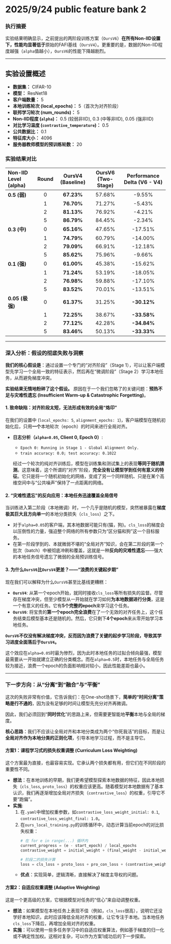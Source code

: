 # 2025/9/24 public feature bank 2

### 执行摘要

实验结果明确显示，之前提出的两阶段训练方案（`OursV6`）**在所有Non-IID设置下，性能均显著低于**原始的FAFI基线（`OursV4`）。更重要的是，数据的Non-IID程度越强（`alpha`值越小），`OursV6`的性能下降越剧烈。

---

## **实验设置概述**

*   **数据集：** CIFAR-10
*   **模型：** ResNet18
*   **客户端数量：** 5
*   **本地训练轮次 (local_epochs)：** 5（首次为对齐阶段）
*   **联邦学习轮次 (num_rounds)：** 5
*   **Non-IID程度 (`alpha`)：** 0.5 (较弱非IID), 0.3 (中等非IID), 0.05 (强非IID)
*   **对比学习温度 (`contrastive_temperature`)：** 0.5
*   **公共数据比：** 0.1
*   **特征库大小：** 4096
*   **服务器教师模型的预训练轮数：** 20

### 实验结果对比

| Non-IID Level (alpha) | Round | **OursV4** (Baseline) | **OursV6** (Two-Stage) | Performance Delta (V6 - V4) |
| :--- | :---: | :---: | :---: | :---: |
| **0.5 (弱)** | 0 | **67.23%** | 57.68% | -9.55% |
| | 1 | **76.70%** | 71.27% | -5.43% |
| | 2 | **81.13%** | 76.92% | -4.21% |
| | 5 | **86.79%** | 84.45% | -2.34% |
| **0.3 (中)** | 0 | **65.16%** | 47.65% | -17.51% |
| | 1 | **74.79%** | 60.79% | -14.00% |
| | 2 | **79.09%** | 66.91% | -12.18% |
| | 5 | **85.62%** | 75.96% | -9.66% |
| **0.1 (强)** | 0 | **61.00%** | 45.38% | -15.62% |
| | 1 | **71.24%** | 53.19% | -18.05% |
| | 2 | **76.98%** | 59.88% | -17.10% |
| | 5 | **83.52%** | 70.01% | -13.51% |
| **0.05 (极强)** | 0 | **61.37%** | 31.25% | **-30.12%** |
| | 1 | **72.25%** | 38.67% | **-33.58%** |
| | 2 | **77.12%** | 42.28% | **-34.84%** |
| | 5 | **83.46%** | 50.13% | **-33.33%** |

---

### 深入分析：假设的彻底失败与洞察

**我们的核心假设是**：通过设置一个专门的“对齐阶段”（Stage 1），可以让客户端模型先学习一个全局一致的特征表示，然后再在“微调阶段”（Stage 2）学习本地任务，从而避免梯度冲突。

**实验结果无情地粉碎了这个假设。** 原因在于一个我们忽略了的关键问题：**预热不足与灾难性遗忘 (Insufficient Warm-up & Catastrophic Forgetting)**。

#### 1. 致命缺陷：对齐阶段太短，无法形成有效的全局“烙印”

在我们的设置中 (`local_epochs: 5`, `alignment_epochs: 1`)，客户端模型在随机初始化后，只用**一个**本地轮次（epoch）的时间来进行全局对齐。

*   **日志分析（`alpha=0.05`, Client 0, Epoch 0）**:
    *   `Epoch 0: Running in Stage 1 - Global Alignment Only.`
    *   `train accuracy: 0.0; test accuracy: 0.1022`

    经过一个轮次的纯对齐训练后，模型在训练集和测试集上的表现**等同于随机猜测**。这意味着，这个所谓的“对齐”阶段，**完全没有让模型学到任何有意义的特征**。它只是将一个随机初始化的网络，变成了另一个同样随机、只是在某个高维空间中与“公共噪声”保持了一点距离的网络。

#### 2. “灾难性遗忘”的反向应用：本地任务迅速覆盖全局信号

当训练进入第二阶段（本地微调）时，一个几乎是随机的模型，突然被暴露在**梯度极其巨大且方向单一**的本地分类损失（`cls_loss`）之下。

*   对于`alpha=0.05`的客户端，其本地数据可能只有{猫，狗}。`cls_loss`的梯度会以压倒性的力量，强迫整个网络的所有参数只为“区分猫和狗”这一个目标服务。
*   在第一阶段学到的、本就微弱不堪的“全局对齐”知识，会在第二阶段的第一个批次（batch）中被彻底冲刷和覆盖，这就是一种**反向的灾难性遗忘**——强大的本地任务信号遗忘了微弱的全局预训练信号。

#### 3. 为什么`OursV6`比`OursV4`更差？——“浪费的关键起步期”

现在我们可以解释为什么`OursV6`甚至比基线更糟糕：

*   **`OursV4`**: 从第一个epoch开始，就同时接收`cls_loss`等所有损失的监督。尽管存在梯度冲突，但至少模型从一开始就在学习如何**为本地数据进行分类**，这是一个有意义的任务。它有**5个完整的epoch**来学习这个任务。
*   **`OursV6`**: 将宝贵的**第一个epoch完全浪费**在了一个无效的对齐任务上，这个任务结束后模型基本还是随机的。然后，它只剩下**4个epoch**来从零开始学习本地任务。

**`OursV6`不仅没有解决梯度冲突，反而因为浪费了关键的起步学习阶段，导致其学习进度全面落后于`OursV4`。**

这个效应在`alpha=0.05`时最为惨烈，因为此时本地任务的过拟合倾向最强，模型最需要从一开始就建立正确的分类概念。而在`alpha=0.5`时，本地任务与全局任务较为接近，浪费一个epoch的负面影响相对较小，因此性能差距也最小。

---

### 下一步方向：从“分离”到“融合”与“平衡”

这次的失败非常有价值，它告诉我们：在One-shot场景下，**简单的“时间分离”策略是行不通的**，因为没有足够的时间让模型先充分对齐再微调。

因此，我们必须回到“**同时优化**”的思路上来，但需要更智能地**平衡**本地与全局的梯度。

**核心思路**：我们不应该让全局对齐和本地分类成为两个“你死我活”的目标，而是让**全局对齐作为本地分类的正则化项**，引导本地学习过程，而不是主导它。

#### **方案1：课程学习式的损失权重调整 (Curriculum Loss Weighting)**

这个方案最为直接，也最容易实现。它承认两个损失都有用，但它们在不同阶段的重要性不同。

*   **想法**：在本地训练的早期，我们更希望模型探索本地数据的特征，因此本地损失（`cls_loss`, `proto_loss`）的权重应该更高。随着模型对本地数据有了基本认识，我们再逐渐增加全局对齐损失（`contrastive_loss`）的权重，引导它不要“跑偏”。
*   **实施**:
    1.  在`.yaml`中增加权重参数，如`contrastive_loss_weight_initial: 0.1`, `contrastive_loss_weight_final: 1.0`。
    2.  在`ours_local_training.py`的训练循环中，动态计算当前epoch的对比损失权重：
        ```python
        # 在 for e in range(...) 循环内
        current_progress = (e - start_epoch) / local_epochs
        contrastive_weight = initial_weight + (final_weight - initial_weight) * current_progress
        
        # 阶段二的损失计算
        loss = cls_loss + proto_loss + pro_con_loss + (contrastive_weight * contrastive_loss)
        ```
    *   **优点**：实现简单，逻辑清晰，直接解决了梯度主导权的问题。

#### **方案2：自适应权重调整 (Adaptive Weighting)**

这是一个更高级的方案，它根据模型对任务的“信心”来自动调整权重。

*   **想法**：如果模型在本地任务上表现不佳（例如，`cls_loss`很高），说明它还没学好本地知识，此时应该降低全局对齐的权重，让它专注于本地。当本地任务`cls_loss`下降后，再增加全局对齐的权重。
*   **实施**：可以使用一些多任务学习中的自适应权重算法，例如基于梯度的归一化或不确定性加权。这相对复杂，可以作为方案1成功后的下一步探索。